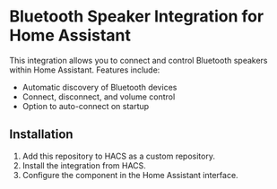 # Bluetooth Speaker Integration for Home Assistant

This integration allows you to connect and control Bluetooth speakers within Home Assistant. Features include:
- Automatic discovery of Bluetooth devices
- Connect, disconnect, and volume control
- Option to auto-connect on startup

## Installation
1. Add this repository to HACS as a custom repository.
2. Install the integration from HACS.
3. Configure the component in the Home Assistant interface.
